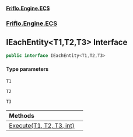 #### [Friflo.Engine.ECS](index.md 'index')
### [Friflo.Engine.ECS](Friflo.Engine.ECS.md 'Friflo.Engine.ECS')

## IEachEntity<T1,T2,T3> Interface

```csharp
public interface IEachEntity<T1,T2,T3>
```
#### Type parameters

<a name='Friflo.Engine.ECS.IEachEntity_T1,T2,T3_.T1'></a>

`T1`

<a name='Friflo.Engine.ECS.IEachEntity_T1,T2,T3_.T2'></a>

`T2`

<a name='Friflo.Engine.ECS.IEachEntity_T1,T2,T3_.T3'></a>

`T3`

| Methods | |
| :--- | :--- |
| [Execute(T1, T2, T3, int)](IEachEntity_T1,T2,T3_.Execute(T1,T2,T3,int).md 'Friflo.Engine.ECS.IEachEntity<T1,T2,T3>.Execute(T1, T2, T3, int)') | |
